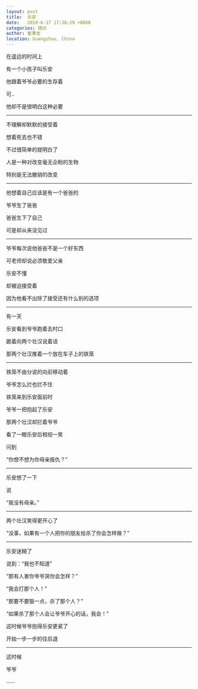 ```yaml
---
layout: post
title:  乐安
date:   2018-6-17 17:38:29 +0800
categories: 随记
author: 崔秉龙
location: Guangzhou, China
---
```





在遥远的时间上

有一个小孩子叫乐安

他跟着爷爷必要的生存着

可..

他却不是很明白这种必要

---

不理解却默默的接受着

想着死去也不错

不过很简单的就明白了

人是一种对改变毫无企盼的生物

特别是无法撤销的改变

---

他想着自己应该是有一个爸爸的

爷爷生了爸爸

爸爸生下了自己

可是却从来没见过

---

爷爷每次说他爸爸不是一个好东西

可老师却说必须敬爱父亲

乐安不懂

却被迫接受着

因为他看不出除了接受还有什么别的选项

---

有一天

乐安看到爷爷跑着去村口

跪着向两个壮汉说着话

那两个壮汉推着一个放在车子上的铁笼

---

铁笼不由分说的向前移动着

爷爷怎么拦也拦不住

铁笼来到乐安面前时

爷爷一把抱起了乐安

那两个壮汉却拦着爷爷

看了一眼乐安后相视一笑

问到

“你想不想为你母亲报仇？”

---

乐安想了一下

说

“我没有母亲。”

---

两个壮汉笑得更开心了

“没事，如果有一个人把你的朋友给杀了你会怎样做？”

---

乐安迷糊了

说到：“我也不知道”

“那有人害你爷爷哭你会怎样？”

“我会打那个人！”

“那要不要狠一点，杀了那个人？”

“如果杀了那个人会让爷爷开心的话，我会！”

这时候爷爷抱得乐安更紧了

开始一步一步的往后退

---

这时候

爷爷

......